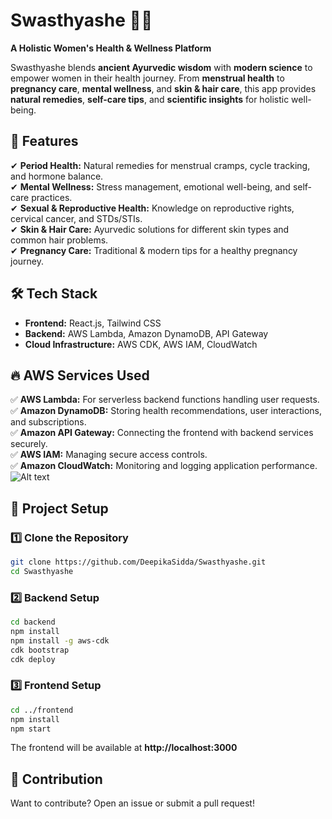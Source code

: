# Swasthyashe 🌿✨  
**A Holistic Women's Health & Wellness Platform**  

Swasthyashe blends **ancient Ayurvedic wisdom** with **modern science** to empower women in their health journey. From **menstrual health** to **pregnancy care**, **mental wellness**, and **skin & hair care**, this app provides **natural remedies**, **self-care tips**, and **scientific insights** for holistic well-being.  

## 🚀 Features  
✔ **Period Health:** Natural remedies for menstrual cramps, cycle tracking, and hormone balance.  
✔ **Mental Wellness:** Stress management, emotional well-being, and self-care practices.  
✔ **Sexual & Reproductive Health:** Knowledge on reproductive rights, cervical cancer, and STDs/STIs.  
✔ **Skin & Hair Care:** Ayurvedic solutions for different skin types and common hair problems.  
✔ **Pregnancy Care:** Traditional & modern tips for a healthy pregnancy journey.  

## 🛠️ Tech Stack  
- **Frontend:** React.js, Tailwind CSS  
- **Backend:** AWS Lambda, Amazon DynamoDB, API Gateway  
- **Cloud Infrastructure:** AWS CDK, AWS IAM, CloudWatch  

## 🔥 AWS Services Used  
✅ **AWS Lambda:** For serverless backend functions handling user requests.  
✅ **Amazon DynamoDB:** Storing health recommendations, user interactions, and subscriptions.  
✅ **Amazon API Gateway:** Connecting the frontend with backend services securely.  
✅ **AWS IAM:** Managing secure access controls.  
✅ **Amazon CloudWatch:** Monitoring and logging application performance.  
![Alt text](C:\Users\sidda\Downloads\lambda.jpg)

## 📂 Project Setup  
### 1️⃣ Clone the Repository  
```bash
git clone https://github.com/DeepikaSidda/Swasthyashe.git
cd Swasthyashe
```
### 2️⃣ Backend Setup  
```bash
cd backend
npm install
npm install -g aws-cdk
cdk bootstrap
cdk deploy
```
### 3️⃣ Frontend Setup  
```bash
cd ../frontend
npm install
npm start
```
The frontend will be available at **http://localhost:3000**  

## 📌 Contribution  
Want to contribute? Open an issue or submit a pull request!  
